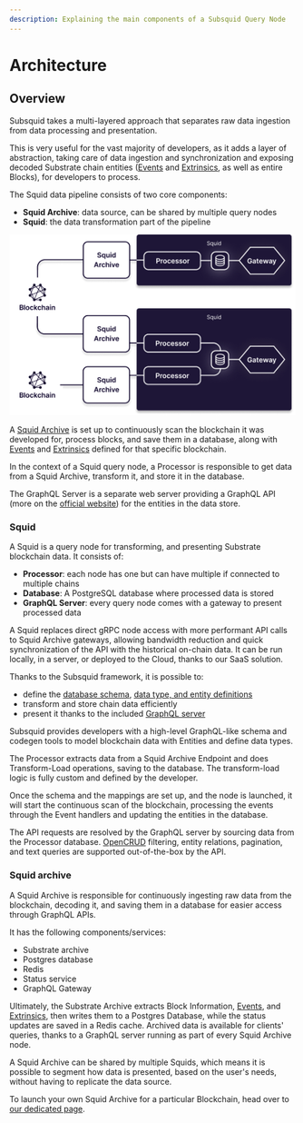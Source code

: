 ```yaml
---
description: Explaining the main components of a Subsquid Query Node
---
```


# Architecture

## Overview

Subsquid takes a multi-layered approach that separates raw data ingestion from data processing and presentation.

This is very useful for the vast majority of developers, as it adds a layer of abstraction, taking care of data ingestion and synchronization and exposing decoded Substrate chain entities ([Events](substrate.md#events) and [Extrinsics](substrate.md#extrinsics), as well as entire Blocks), for developers to process.

The Squid data pipeline consists of two core components:

* **Squid Archive**: data source, can be shared by multiple query nodes
* **Squid**: the data transformation part of the pipeline

![Squid and Squid Archive are the main components](<../.gitbook/assets/Squid Architecture diagram.png>)

A [Squid Archive](architecture.md#squid-archive) is set up to continuously scan the blockchain it was developed for, process blocks, and save them in a database, along with [Events](substrate.md#events) and [Extrinsics](substrate.md#extrinsics) defined for that specific blockchain.

In the context of a Squid query node, a Processor is responsible to get data from a Squid Archive, transform it, and store it in the database.

The GraphQL Server is a separate web server providing a GraphQL API (more on the [official website](https://graphql.org)) for the entities in the data store.

### Squid

A Squid is a query node for transforming, and presenting Substrate blockchain data. It consists of:

* **Processor**: each node has one but can have multiple if connected to multiple chains
* **Database**: A PostgreSQL database where processed data is stored
* **GraphQL Server**: every query node comes with a gateway to present processed data

A Squid replaces direct gRPC node access with more performant API calls to Squid Archive gateways, allowing bandwidth reduction and quick synchronization of the API with the historical on-chain data. It can be run locally, in a server, or deployed to the Cloud, thanks to our SaaS solution.

Thanks to the Subsquid framework, it is possible to:

* define the [database schema](../recipes/define-a-squid-schema.md), [data type, and entity definitions](../recipes/generate-typescript-definitions.md)
* transform and store chain data efficiently
* present it thanks to the included [GraphQL server](https://github.com/subsquid/docs/blob/v5/key-concepts/broken-reference/README.md)

Subsquid provides developers with a high-level GraphQL-like schema and codegen tools to model blockchain data with Entities and define data types.

The Processor extracts data from a Squid Archive Endpoint and does Transform-Load operations, saving to the database. The transform-load logic is fully custom and defined by the developer.

Once the schema and the mappings are set up, and the node is launched, it will start the continuous scan of the blockchain, processing the events through the Event handlers and updating the entities in the database.

The API requests are resolved by the GraphQL server by sourcing data from the Processor database. [OpenCRUD](https://www.opencrud.org) filtering, entity relations, pagination, and text queries are supported out-of-the-box by the API.

### Squid archive

A Squid Archive is responsible for continuously ingesting raw data from the blockchain, decoding it, and saving them in a database for easier access through GraphQL APIs.

It has the following components/services:

* Substrate archive
* Postgres database
* Redis
* Status service
* GraphQL Gateway

Ultimately, the Substrate Archive extracts Block Information, [Events](substrate.md#events), and [Extrinsics](substrate.md#extrinsics), then writes them to a Postgres Database, while the status updates are saved in a Redis cache. Archived data is available for clients' queries, thanks to a GraphQL server running as part of every Squid Archive node.

A Squid Archive can be shared by multiple Squids, which means it is possible to segment how data is presented, based on the user's needs, without having to replicate the data source.

To launch your own Squid Archive for a particular Blockchain, head over to [our dedicated page](../recipes/how-to-launch-a-squid-archive.md).
